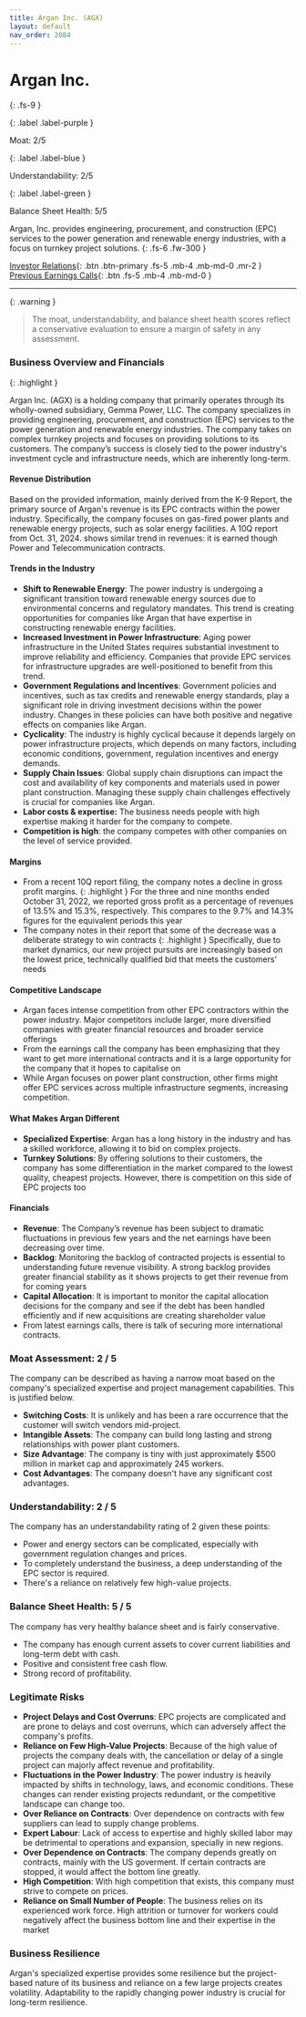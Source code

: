 ```yaml
---
title: Argan Inc. (AGX)
layout: default
nav_order: 2084
---
```


# Argan Inc.
{: .fs-9 }

{: .label .label-purple }

Moat: 2/5

{: .label .label-blue }

Understandability: 2/5

{: .label .label-green }

Balance Sheet Health: 5/5

Argan, Inc. provides engineering, procurement, and construction (EPC) services to the power generation and renewable energy industries, with a focus on turnkey project solutions.
{: .fs-6 .fw-300 }

[Investor Relations](https://www.google.com/search?q=AGX+investor+relations){: .btn .btn-primary .fs-5 .mb-4 .mb-md-0 .mr-2 }
[Previous Earnings Calls](https://discountingcashflows.com/company/AGX/transcripts/){: .btn .fs-5 .mb-4 .mb-md-0 }

---

{: .warning }
>The moat, understandability, and balance sheet health scores reflect a conservative evaluation to ensure a margin of safety in any assessment.



### Business Overview and Financials

{: .highlight }

Argan Inc. (AGX) is a holding company that primarily operates through its wholly-owned subsidiary, Gemma Power, LLC. The company specializes in providing engineering, procurement, and construction (EPC) services to the power generation and renewable energy industries. 
The company takes on complex turnkey projects and focuses on providing solutions to its customers.
The company’s success is closely tied to the power industry's investment cycle and infrastructure needs, which are inherently long-term.

#### Revenue Distribution
Based on the provided information, mainly derived from the K-9 Report, the primary source of Argan's revenue is its EPC contracts within the power industry. Specifically, the company focuses on gas-fired power plants and renewable energy projects, such as solar energy facilities. A 10Q report from Oct. 31, 2024. shows similar trend in revenues: it is earned though Power and Telecommunication contracts.

#### Trends in the Industry
*   **Shift to Renewable Energy**: The power industry is undergoing a significant transition toward renewable energy sources due to environmental concerns and regulatory mandates. This trend is creating opportunities for companies like Argan that have expertise in constructing renewable energy facilities.
*   **Increased Investment in Power Infrastructure**: Aging power infrastructure in the United States requires substantial investment to improve reliability and efficiency. Companies that provide EPC services for infrastructure upgrades are well-positioned to benefit from this trend.
*   **Government Regulations and Incentives**: Government policies and incentives, such as tax credits and renewable energy standards, play a significant role in driving investment decisions within the power industry. Changes in these policies can have both positive and negative effects on companies like Argan.
*   **Cyclicality**: The industry is highly cyclical because it depends largely on power infrastructure projects, which depends on many factors, including economic conditions, government, regulation incentives and energy demands.
*   **Supply Chain Issues**: Global supply chain disruptions can impact the cost and availability of key components and materials used in power plant construction. Managing these supply chain challenges effectively is crucial for companies like Argan.
*   **Labor costs & expertise:** The business needs people with high expertise making it harder for the company to compete.
*   **Competition is high**: the company competes with other companies on the level of service provided.

#### Margins
*   From a recent 10Q report filing, the company notes a decline in gross profit margins.
{: .highlight }
For the three and nine months ended October 31, 2022, we reported gross profit as a percentage of revenues of 13.5% and 15.3%, respectively.  This compares to the 9.7% and 14.3% figures for the equivalent periods this year
*   The company notes in their report that some of the decrease was a deliberate strategy to win contracts
{: .highlight }
Specifically, due to market dynamics, our new project pursuits are increasingly based on the lowest price, technically qualified bid that meets the customers’ needs

#### Competitive Landscape
*   Argan faces intense competition from other EPC contractors within the power industry. Major competitors include larger, more diversified companies with greater financial resources and broader service offerings
*   From the earnings call the company has been emphasizing that they want to get more international contracts and it is a large opportunity for the company that it hopes to capitalise on
*   While Argan focuses on power plant construction, other firms might offer EPC services across multiple infrastructure segments, increasing competition.

#### What Makes Argan Different
*   **Specialized Expertise**: Argan has a long history in the industry and has a skilled workforce, allowing it to bid on complex projects.
*   **Turnkey Solutions**: By offering solutions to their customers, the company has some differentiation in the market compared to the lowest quality, cheapest projects. However, there is competition on this side of EPC projects too

#### Financials
*   **Revenue**: The Company’s revenue has been subject to dramatic fluctuations in previous few years and the net earnings have been decreasing over time.
*   **Backlog**: Monitoring the backlog of contracted projects is essential to understanding future revenue visibility. A strong backlog provides greater financial stability as it shows projects to get their revenue from for coming years
*   **Capital Allocation**: It is important to monitor the capital allocation decisions for the company and see if the debt has been handled efficiently and if new acquisitions are creating shareholder value
*    From latest earnings calls, there is talk of securing more international contracts.

### Moat Assessment: 2 / 5
The company can be described as having a narrow moat based on the company's specialized expertise and project management capabilities. This is justified below.

*   **Switching Costs**: It is unlikely and has been a rare occurrence that the customer will switch vendors mid-project.
*   **Intangible Assets**: The company can build long lasting and strong relationships with power plant customers.
*   **Size Advantage**: The company is tiny with just approximately $500 million in market cap and approximately 245 workers.
*   **Cost Advantages**: The company doesn't have any significant cost advantages.

### Understandability: 2 / 5
The company has an understandability rating of 2 given these points:
*  Power and energy sectors can be complicated, especially with government regulation changes and prices.
*   To completely understand the business, a deep understanding of the EPC sector is required.
*  There's a reliance on relatively few high-value projects.

### Balance Sheet Health: 5 / 5
The company has very healthy balance sheet and is fairly conservative.
*  The company has enough current assets to cover current liabilities and long-term debt with cash.
*   Positive and consistent free cash flow.
*   Strong record of profitability.

### Legitimate Risks

*   **Project Delays and Cost Overruns**: EPC projects are complicated and are prone to delays and cost overruns, which can adversely affect the company's profits.
*   **Reliance on Few High-Value Projects**: Because of the high value of projects the company deals with, the cancellation or delay of a single project can majorly affect revenue and profitability.
*   **Fluctuations in the Power Industry**: The power industry is heavily impacted by shifts in technology, laws, and economic conditions. These changes can render existing projects redundant, or the competitive landscape can change too.
*   **Over Reliance on Contracts**: Over dependence on contracts with few suppliers can lead to supply change problems.
*   **Expert Labour**: Lack of access to expertise and highly skilled labor may be detrimental to operations and expansion, specially in new regions.
*   **Over Dependence on Contracts**: The company depends greatly on contracts, mainly with the US goverment. If certain contracts are stopped, it would affect the bottom line greatly.
* **High Competition**: With high competition that exists, this company must strive to compete on prices.
*   **Reliance on Small Number of People**: The business relies on its experienced work force. High attrition or turnover for workers could negatively affect the business bottom line and their expertise in the market

### Business Resilience
Argan's specialized expertise provides some resilience but the project-based nature of its business and reliance on a few large projects creates volatility. Adaptability to the rapidly changing power industry is crucial for long-term resilience.
